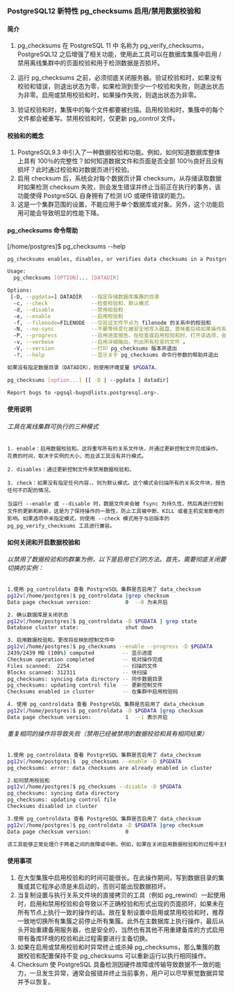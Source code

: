 ### PostgreSQL12 新特性 pg_checksums 启用/禁用数据校验和

#### 简介

1. pg_checksums 在 PostgreSQL 11 中 名称为 pg_verify_checksums，PostgreSQL12 之后增强了相关功能，使用此工具可以在数据库集簇中启用 / 禁用离线集群中的页面校验和用于检测数据是否损坏。

2. 运行 pg_checksums 之前，必须彻底关闭服务器。验证校验和时，如果没有校验和错误，则退出状态为零，如果检测到至少一个校验和失败，则退出状态为非零。启用或禁用校验和时，如果操作失败，则退出状态为非零。

3. 验证校验和时，集簇中的每个文件都要被扫描。启用校验和时，集簇中的每个文件都会被重写。禁用校验和时，仅更新 pg_control 文件。

#### 校验和的概念

1. PostgreSQL9.3 中引入了一种数据校验和功能。例如，如何知道数据库整体上具有 100％的完整性？如何知道数据文件和页面是否全部 100％良好且没有损坏？此时通过校验和对数据页进行校验。
2. 启用 checksum 后，系统会对每个数据页计算 checksum，从存储读取数据时如果检测 checksum 失败，则会发生错误并终止当前正在执行的事务，该功能使得 PostgreSQL 自身拥有了检测 I/O 或硬件错误的能力。
3. 这是一个集群范围的设置，不能应用于单个数据库或对象。另外，这个功能启用可能会导致明显的性能下降。

#### pg_checksums 命令帮助

[/home/postgres]$ pg_checksums --help

```bash
pg_checksums enables, disables, or verifies data checksums in a PostgreSQL database cluster.

Usage:
  pg_checksums [OPTION]... [DATADIR]

Options:
 [-D, --pgdata=] DATADIR   --指定存储数据库集簇的目录
  -c, --check              --检查校验和，默认模式
  -d, --disable            --禁用校验和
  -e, --enable             --启用校验和
  -f, --filenode=FILENODE  --仅验证文件节点为 filenode 的关系中的校验和
  -N, --no-sync            --不要等待变化被安全地写入磁盘，意味着后续如果操作系统崩溃会让更新的数据目录损坏
  -P, --progress           --启用进度报告。在检查或启用校验和时，打开该选项，会提供进度报告。
  -v, --verbose            --启用详细输出。列出所有检查的文件 。
  -V, --version            --打印 pg_checksums 版本并退出
  -?, --help               --显示关于 pg_checksums 命令行参数的帮助并退出

如果没有指定数据目录（DATADIR），则使用环境变量 $PGDATA.

pg_checksums [option...] [[ -D | --pgdata ] datadir]

Report bugs to <pgsql-bugs@lists.postgresql.org>.
```


#### 使用说明

###### 工具在离线集群可执行的三种模式

```
1. enable：启用数据校验和。这将重写所有的关系文件块，并通过更新控制文件完成操作。花费的时间，取决于实例的大小，而且该工具没有并行模式。

2. disables：通过更新控制文件来禁用数据校验和。

3. check：如果没有指定任何内容，，则为默认模式。这个模式会扫描所有的关系文件块，报告任何不匹配的情况。

当运行 --enable 或 --disable 时，数据文件夹会被 fsync 为持久性，然后再进行控制文件的更新和刷新，这是为了保持操作的一致性，防止工具被中断、KILL 或者主机突发断电的影响。如果选项中未指定模式，则使用 --check 模式用于与旧版本的 pg_pg_verify_checksums 工具进行兼容。
```

#### 如何关闭和开启数据校验和

###### 以禁用了数据校验和的群集为例，以下是启用它们的方法。首先，需要彻底关闭要切换的实例：

```bash
1.使用 pg_controldata 查看 PostgreSQL 集群是否启用了 data_checksum
pg12v[/home/postgres]$ pg_controldata |grep checksum
Data page checksum version:           0  --0 为未开启

2. 确认数据库是关闭状态
pg12v[/home/postgres]$ pg_controldata -D $PGDATA | grep state
Database cluster state:               shut down

3. 启用数据校验和，更改将反映到控制文件中
pg12v[/home/postgres]$ pg_checksums --enable --progress -D $PGDATA
2439/2439 MB (100%) computed         -- 显示进度
Checksum operation completed         -- 核对操作完成
Files scanned:  2254                 -- 扫描的文件
Blocks scanned: 312311               -- 块扫描
pg_checksums: syncing data directory -- 同步数据目录
pg_checksums: updating control file  -- 更新控制文件
Checksums enabled in cluster         -- 在集群中启用校验码

4. 使用 pg_controldata 查看 PostgreSQL 集群是否启用了 data_checksum
pg12v[/home/postgres]$ pg_controldata -D $PGDATA |grep checksum
Data page checksum version:           1  --1 表示开启
```

###### 重复相同的操作将导致失败（禁用已经被禁用的数据校验和具有相同结果）

```bash
1.使用 pg_controldata 查看 PostgreSQL 集群是否启用了 data_checksum
pg12v[/home/postgres]$  pg_checksums --enable -D $PGDATA
pg_checksums: error: data checksums are already enabled in cluster

2.如何禁用校验和
pg12v[/home/postgres]$ pg_checksums --disable -D $PGDATA
pg_checksums: syncing data directory
pg_checksums: updating control file
Checksums disabled in cluster

3.使用 pg_controldata 查看 PostgreSQL 集群是否启用了 data_checksum
pg12v[/home/postgres]$ pg_controldata -D $PGDATA |grep checksum
Data page checksum version:           0

该工具能够正常处理介于两者之间的故障或中断。例如，如果在关闭启用数据校验和的过程中主机断电、工具被中断、KILL，则数据文件夹将保持禁用状态，因为最后一次进行控制文件更新。可以从头开始重试该操作。
```



#### 使用事项

1. 在大型集簇中启用校验和的时间可能很长。在此操作期间，写到数据目录的集簇或其它程序必须是未启动的，否则可能出现数据损坏。
2. 当复制设置与执行关系文件块的直接拷贝的工具（例如 pg_rewind）一起使用时，启用和禁用校验和会导致以不正确校验和形式出现的页面损坏，如果未在所有节点上执行一致的操作的话。故在复制设置中启用或禁用校验和时，推荐一致地切换所有集簇之前停止所有集簇。此外在主数据库上执行操作，最后从头开始重建备用服务器，也是安全的，当然也有其他不用重建备库的方式启用带有备库环境的校验和此过程需要进行主备切换。
3. 如果在启用或禁用校验和时异常终止或杀掉 pg_checksums，那么集簇的数据校验和配置保持不变 pg_checksums 可以重新运行以执行相同操作。
4. Checksum 使 PostgreSQL 具备检测因硬件故障或传输导致数据不一致的能力，一旦发生异常，通常会报错并终止当前事务，用户可以尽早察觉数据异常并予以恢复。


